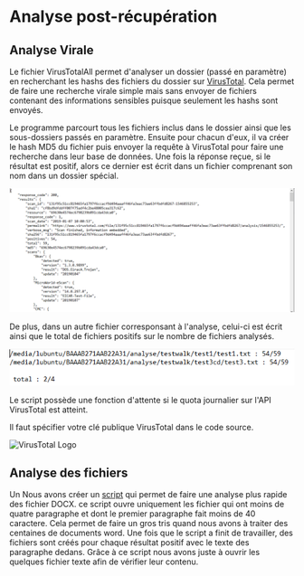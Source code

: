 # Analyse post-récupération 

## Analyse Virale

Le fichier VirusTotalAll permet d'analyser un dossier (passé en paramètre) en recherchant les hashs des fichiers du dossier sur [VirusTotal](https://www.virustotal.com/). Cela permet de faire une recherche virale simple mais sans envoyer de fichiers contenant des informations sensibles puisque seulement les hashs sont envoyés. 

Le programme parcourt tous les fichiers inclus dans le dossier ainsi que les sous-dossiers passés en paramètre. Ensuite pour chacun d'eux, il va créer le hash MD5 du fichier puis envoyer la requête à VirusTotal pour faire une recherche dans leur base de données. Une fois la réponse reçue, si le résultat est positif, alors ce dernier est écrit dans un fichier comprenant son nom dans un dossier spécial.

![Résultat par fichier](https://github.com/hubos89/ProjectForensic/blob/master/Analyse%20post%20R%C3%A9cup%C3%A9ration/TestVirusTotalRes.PNG)

De plus, dans un autre fichier corresponsant à l'analyse, celui-ci est écrit ainsi que le total de fichiers positifs sur le nombre de fichiers analysés.

![Ficheir de résultat général](https://github.com/hubos89/ProjectForensic/blob/master/Analyse%20post%20R%C3%A9cup%C3%A9ration/TestVirusTotal.PNG)

Le script possède une fonction d'attente si le quota journalier sur l'API VirusTotal est atteint.

Il faut spécifier votre clé publique VirusTotal dans le code source.

![VirusTotal Logo](https://www.virustotal.com/ui-public/images/logo.svg)

## Analyse des fichiers

Un Nous avons créer un [script](https://github.com/hubos89/ProjectForensic/blob/master/Analyse%20post%20R%C3%A9cup%C3%A9ration/AnalyseWord.py) qui permet de faire une analyse plus rapide des fichier DOCX. ce script ouvre uniquement les fichier qui ont moins de quatre paragraphe et dont le premier paragraphe fait moins de 40 caractere. Cela permet de faire un gros tris quand nous avons à  traiter des centaines de documents word. Une fois que le script a finit de travailler, des fichiers sont créés pour chaque résultat positif avec le texte des paragraphe dedans. Grâce à ce script nous avons juste à ouvrir les quelques fichier texte afin de vérifier leur contenu. 
